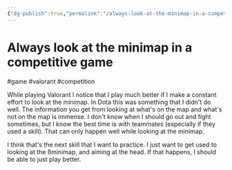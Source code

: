 ```yaml
---
{"dg-publish":true,"permalink":"/always-look-at-the-minimap-in-a-competitive-game/","created":"2024-02-19T23:47:34.708+09:00","updated":"2024-02-20T09:00:06.072+09:00"}
---
```


# Always look at the minimap in a competitive game

#game #valorant #competition 

While playing Valorant I notice that I play much better if I make a constant effort to look at the minimap. In Dota this was something that I didn't do well. The information you get from looking at what's on the map and what's not on the map is immense. I don't know when I should go out and fight sometimes, but I know the best time is with teammates (especially if they used a skill). That can only happen well while looking at the minimap.

I think that's the next skill that I want to practice. I just want to get used to looking at the ßminimap, and aiming at the head. If that happens, I should be able to just play better.
